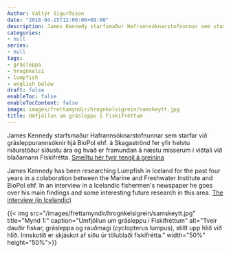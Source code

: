 ```yaml
---
Author: Valtýr Sigurðsson
date: "2018-04-25T12:00:06+09:00"
description: James Kennedy starfsmaður Hafrannsóknarstofnunnar sem starfar við grásleppurannsóknir hjá BioPol ehf. á Skagaströnd fer yfir helstu niðurstöður síðustu ára og hvað er framundan á næstu misserum í viðtali við blaðamann...
categories:
- null
series:
- null
tags:
- grásleppa
- hrognkelsi
- lumpfish
- english below
draft: false
enableToc: false
enableTocContent: false
image: images/frettamyndir/hrognkelsigrein/samskeytt.jpg
title: Umfjöllun um grásleppu í Fiskifréttum
---
```


James Kennedy starfsmaður Hafrannsóknarstofnunnar sem starfar við grásleppurannsóknir hjá BioPol ehf. á Skagaströnd fer yfir helstu niðurstöður síðustu ára og hvað er framundan á næstu misserum í viðtali við blaðamann Fiskifrétta.
[Smelltu hér fyrir tengil á greinina](http://www.fiskifrettir.is/frettir/grasleppan-er-vidforul/146503/)

James Kennedy has been researching Lumpfish in Iceland for the past four years in a colaboration between the Marine and Freshwater Institute and BioPol ehf. In an interview in a Icelandic fishermen's newspaper he goes over his main findings and some interesting future research in this area.
[The interview (in Icelandic)](http://www.fiskifrettir.is/frettir/grasleppan-er-vidforul/146503/)

{{< img src="/images/frettamyndir/hrognkelsigrein/samskeytt.jpg" title="Mynd 1:" caption="Umfjöllun um grásleppu í Fiskifréttum" alt="Tveir dauðir fiskar, grásleppa og rauðmagi (cyclopterus lumpus), stillt upp hlið við hlið. Innskotið er skjáskot af síðu úr tölublaði fiskifrétta." width="50%" height="50%">}}
